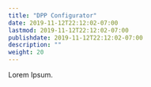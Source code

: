 ```yaml
---
title: "DPP Configurator"
date: 2019-11-12T22:12:02-07:00
lastmod: 2019-11-12T22:12:02-07:00
publishdate: 2019-11-12T22:12:02-07:00
description: ""
weight: 20
---
```


Lorem Ipsum.
